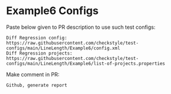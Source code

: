 # Example6 Configs
Paste below given to PR description to use such test configs:
```
Diff Regression config: https://raw.githubusercontent.com/checkstyle/test-configs/main/LineLength/Example6/config.xml
Diff Regression projects: https://raw.githubusercontent.com/checkstyle/test-configs/main/LineLength/Example6/list-of-projects.properties
```
Make comment in PR:
```
Github, generate report
```
